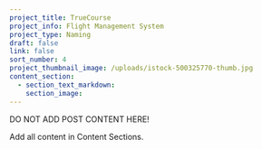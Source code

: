 ```yaml
---
project_title: TrueCourse
project_info: Flight Management System
project_type: Naming
draft: false
link: false
sort_number: 4
project_thumbnail_image: /uploads/istock-500325770-thumb.jpg
content_section:
  - section_text_markdown:
    section_image:
---
```



DO NOT ADD POST CONTENT HERE!

Add all content in Content Sections.